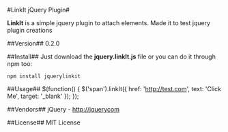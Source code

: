 #LinkIt jQuery Plugin#

**LinkIt** is a simple jquery plugin to attach elements. Made it to test jquery plugin creations

##Version##
0.2.0

##Install##
Just download the **jquery.linkIt.js** file or you can do it through npm too:

    npm install jquerylinkit

##Usage##
    $(function() {
        $('span').linkIt({
            href: 'http://test.com',
            text: 'Click Me',
            target: '_blank'
        });
    });

##Vendors##
jQuery - [http://jquerycom](http://jquerycom)

##License##
MIT License